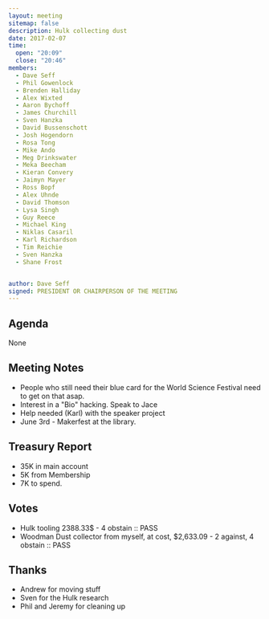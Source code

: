 ```yaml
---
layout: meeting
sitemap: false
description: Hulk collecting dust
date: 2017-02-07
time:
  open: "20:09"
  close: "20:46"
members:
  - Dave Seff
  - Phil Gowenlock
  - Brenden Halliday
  - Alex Wixted
  - Aaron Bychoff
  - James Churchill
  - Sven Hanzka
  - David Bussenschott
  - Josh Hogendorn
  - Rosa Tong
  - Mike Ando
  - Meg Drinkswater
  - Meka Beecham
  - Kieran Convery
  - Jaimyn Mayer
  - Ross Bopf
  - Alex Uhnde
  - David Thomson
  - Lysa Singh
  - Guy Reece
  - Michael King
  - Niklas Casaril
  - Karl Richardson
  - Tim Reichie
  - Sven Hanzka
  - Shane Frost


author: Dave Seff
signed: PRESIDENT OR CHAIRPERSON OF THE MEETING
---
```


## Agenda
None

## Meeting Notes
 - People who still need their blue card for the World Science Festival need to get on that asap.
 - Interest in a "Bio" hacking. Speak to Jace
 - Help needed (Karl) with the speaker project
 - June 3rd - Makerfest at the library.

## Treasury Report
 - 35K in main account
 - 5K from Membership
 - 7K to spend.

## Votes
 - Hulk tooling 2388.33$ - 4 obstain :: PASS
 - Woodman Dust collector from myself, at cost, $2,633.09 - 2 against, 4 obstain :: PASS

## Thanks
 - Andrew for moving stuff
 - Sven for the Hulk research
 - Phil and Jeremy for cleaning up
